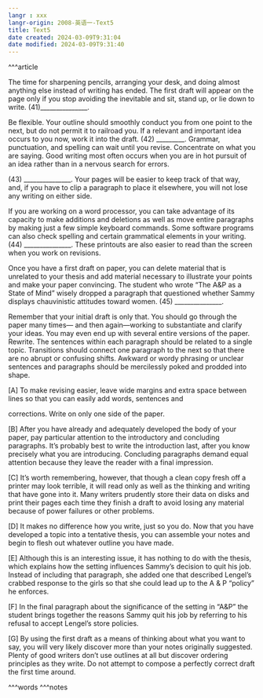 ```yaml
---
langr : xxx
langr-origin: 2008-英语一-Text5
title: Text5
date created: 2024-03-09T9:31:04
date modified: 2024-03-09T9:31:40
---
```


^^^article

The time for sharpening pencils, arranging your desk, and doing almost anything else instead of writing has ended. The first draft will appear on the page only if you stop avoiding the inevitable and sit, stand up, or lie down to write. (41)_______________.

Be flexible. Your outline should smoothly conduct you from one point to the next, but do not permit it to railroad you. If a relevant and important idea occurs to you now, work it into the draft. (42) _________. Grammar, punctuation, and spelling can wait until you revise. Concentrate on what you are saying. Good writing most often occurs when you are in hot pursuit of an idea rather than in a nervous search for errors.

(43) _______________. Your pages will be easier to keep track of that way, and, if you have to clip a paragraph to place it elsewhere, you will not lose any writing on either side.

If you are working on a word processor, you can take advantage of its capacity to make additions and deletions as well as move entire paragraphs by making just a few simple keyboard commands. Some software programs can also check spelling and certain grammatical elements in your writing. (44) _______________. These printouts are also easier to read than the screen when you work on revisions.

Once you have a first draft on paper, you can delete material that is unrelated to your thesis and add material necessary to illustrate your points and make your paper convincing. The student who wrote “The A&P as a State of Mind” wisely dropped a paragraph that questioned whether Sammy displays chauvinistic attitudes toward women. (45) _______________.

Remember that your initial draft is only that. You should go through the paper many times— and then again—working to substantiate and clarify your ideas. You may even end up with several entire versions of the paper. Rewrite. The sentences within each paragraph should be related to a single topic. Transitions should connect one paragraph to the next so that there are no abrupt or confusing shifts. Awkward or wordy phrasing or unclear sentences and paragraphs should be mercilessly poked and prodded into shape.

[A] To make revising easier, leave wide margins and extra space between lines so that you can easily add words, sentences and

corrections. Write on only one side of the paper.

[B] After you have already and adequately developed the body of your paper, pay particular attention to the introductory and concluding paragraphs. It’s probably best to write the introduction last, after you know precisely what you are introducing. Concluding paragraphs demand equal attention because they leave the reader with a final impression.

[C] It’s worth remembering, however, that though a clean copy fresh off a printer may look terrible, it will read only as well as the thinking and writing that have gone into it. Many writers prudently store their data on disks and print their pages each time they finish a draft to avoid losing any material because of power failures or other problems.

[D] It makes no difference how you write, just so you do. Now that you have developed a topic into a tentative thesis, you can assemble your notes and begin to flesh out whatever outline you have made.

[E] Although this is an interesting issue, it has nothing to do with the thesis, which explains how the setting influences Sammy’s decision to quit his job. Instead of including that paragraph, she added one that described Lengel’s crabbed response to the girls so that she could lead up to the A & P “policy” he enforces.

[F] In the final paragraph about the significance of the setting in “A&P” the student brings together the reasons Sammy quit his job by referring to his refusal to accept Lengel’s store policies.

[G] By using the first draft as a means of thinking about what you want to say, you will very likely discover more than your notes originally suggested. Plenty of good writers don’t use outlines at all but discover ordering principles as they write. Do not attempt to compose a perfectly correct draft the first time around.




^^^words
^^^notes
